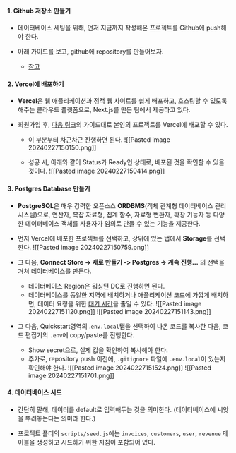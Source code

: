 
#### 1. Github 저장소 만들기

- 데이터베이스 세팅을 위해, 먼저 지금까지 작성해온 프로젝트를 Github에 push해야 한다. 

- 아래 가이드를 보고, github에 repository를 만들어보자.
	- [참고](https://docs.github.com/en/repositories/creating-and-managing-repositories/quickstart-for-repositories)


#### 2. Vercel에 배포하기

- **Vercel**은 웹 애플리케이션과 정적 웹 사이트를 쉽게 배포하고, 호스팅할 수 있도록 해주는 클라우드 플랫폼으로, Next.js를 만든 팀에서 제공하고 있다.

- 회원가입 후, [다음 링크](https://nextjs.org/learn/dashboard-app/setting-up-your-database)의 가이드대로 본인의 프로젝트를 Vercel에 배포할 수 있다.
	- 이 부분부터 차근차근 진행하면 된다.
	  ![[Pasted image 20240227150150.png]]
	
	- 성공 시, 아래와 같이 Status가 Ready인 상태로, 배포된 것을 확인할 수 있을 것이다.
	  ![[Pasted image 20240227150414.png]]


#### 3. Postgres Database 만들기

- **PostgreSQL**은 매우 강력한 오픈소스 **ORDBMS**(객체 관계형 데이터베이스 관리 시스템)으로, 연산자, 복잡 자료형, 집계 함수, 자료형 변환자, 확장 기능자 등 다양한 데이터베이스 객체를 사용자가 임의로 만들 수 있는 기능을 제공한다.

- 먼저 Vercel에 배포한 프로젝트를 선택하고, 상위에 있는 탭에서 **Storage**를 선택한다.
  ![[Pasted image 20240227150759.png]]

- 그 다음, **Connect Store -> 새로 만들기 -> Postgres -> 계속 진행...** 의 선택을 거쳐 데이터베이스를 만든다.
	- 데이터베이스 Region은 워싱턴 DC로 진행하면 된다.
	- 데이터베이스를 동일한 지역에 배치하거나 애플리케이션 코드에 가깝게 배치하면, 데이터 요청을 위한 [대기 시간](https://developer.mozilla.org/en-US/docs/Web/Performance/Understanding_latency)을 줄일 수 있다.
  ![[Pasted image 20240227151120.png]]
  ![[Pasted image 20240227151143.png]]

- 그 다음, Quickstart영역의 .`env.local`탭을 선택하여 나온 코드를 복사한 다음, 코드 편집기의 `.env`에 copy/paste를 진행한다.
	- Show secret으로, 실제 값을 확인하여 복사해야 한다.
	- 추가로, repository push 이전에, `.gitignore` 파일에 `.env.local`이 있는지 확인해야 한다.
![[Pasted image 20240227151524.png]]
![[Pasted image 20240227151701.png]]


#### 4. 데이터베이스 시드 

- 간단히 말해, 데이터를 default로 입력해두는 것을 의미한다. (데이터베이스에 씨앗을 뿌려놓는다는 의미라 한다.)

- 프로젝트 폴더의 `scripts/seed.js`에는 `invoices`, `customers`, `user`, `revenue` 테이블을 생성하고 시드하기 위한 지침이 포함되어 있다.
```tsx

```